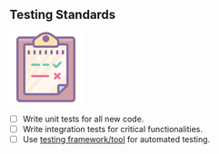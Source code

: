 ## Testing Standards

![Git](/images/testing.png)

- [ ] Write unit tests for all new code.
- [ ] Write integration tests for critical functionalities.
- [ ] Use [testing framework/tool](/Technology/Unit%20Testing%20Best%20Practices.md) for automated testing.
